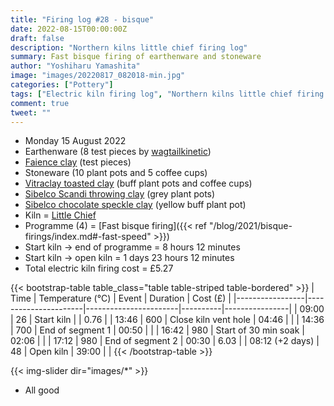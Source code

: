 ```yaml
---
title: "Firing log #28 - bisque"
date: 2022-08-15T00:00:00Z
draft: false
description: "Northern kilns little chief firing log"
summary: Fast bisque firing of earthenware and stoneware
author: "Yoshiharu Yamashita"
image: "images/20220817_082018-min.jpg"
categories: ["Pottery"]
tags: ["Electric kiln firing log", "Northern kilns little chief firing log", "Firing log", "Bisque firing"]
comment: true
tweet: ""
---
```


- Monday 15 August 2022
- Earthenware (8 test pieces by [wagtailkinetic](https://www.instagram.com/wagtailkinetic))
- [Faience clay](https://www.cardiffpotteryworkshops.com/) (test pieces)
- Stoneware (10 plant pots and 5 coffee cups)
- [Vitraclay toasted clay](https://www.hot-clay.com/vitraclay-toasted-clay-low-high-fire.html) (buff plant pots and coffee cups)
- [Sibelco Scandi throwing clay](https://www.hot-clay.com/sibelce-scandi-throwing.html) (grey plant pots)
- [Sibelco chocolate speckle clay](https://www.hot-clay.com/sibelco-chocolate-speckle-stoneware.html) (yellow buff plant pot)
- Kiln = [Little Chief](https://northernkilns.com/product/northern-kilns-little-chief/)
- Programme (4) = [Fast bisque firing]({{< ref "/blog/2021/bisque-firings/index.md#-fast-speed" >}})
- Start kiln -> end of programme = 8 hours 12 minutes
- Start kiln -> open kiln = 1 days 23 hours 12 minutes
- Total electric kiln firing cost = &pound;5.27

{{< bootstrap-table table_class="table table-striped table-bordered" >}}
| Time            | Temperature (&deg;C) | Event                 | Duration | Cost (&pound;) |
|-----------------|----------------------|-----------------------|----------|----------------|
| 09:00           | 26                   | Start kiln            |          | 0.76           |
| 13:46           | 600                  | Close kiln vent hole  | 04:46    |                |
| 14:36           | 700                  | End of segment 1      | 00:50    |                |
| 16:42           | 980                  | Start of 30 min soak  | 02:06    |                |
| 17:12           | 980                  | End of segment 2      | 00:30    | 6.03           |
| 08:12 (+2 days) | 48                   | Open kiln             | 39:00    |                |
{{< /bootstrap-table >}}

{{< img-slider dir="images/*" >}}

- All good